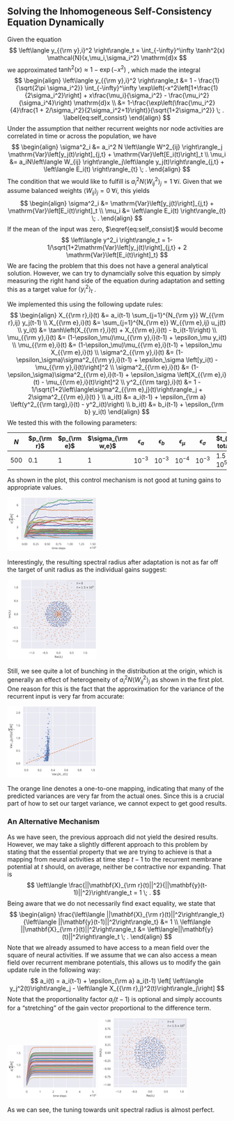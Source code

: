 ## Solving the Inhomogeneous Self-Consistency Equation Dynamically

Given the equation
$$
\left\langle y_{{\rm y},i}^2 \right\rangle_t = \int_{-\infty}^\infty \tanh^2(x) \mathcal{N}(x,\mu_i,\sigma_i^2) \mathrm{d}x
$$
we approximated $\tanh^2(x)\approx 1-\exp(-x^2)$ , which made the integral
$$
\begin{align}
\left\langle y_{{\rm y},i}^2 \right\rangle_t &= 1 - \frac{1}{\sqrt{2\pi \sigma_i^2}} \int_{-\infty}^\infty \exp\left(-x^2\left[1+\frac{1}{2\sigma_i^2}\right] + x\frac{\mu_i}{\sigma_i^2} - \frac{\mu_i^2}{\sigma_i^4}\right) \mathrm{d}x \\
&= 1-\frac{\exp\left(\frac{\mu_i^2}{4}\frac{1 + 2/\sigma_i^2}{2\sigma_i^2+1}\right)}{\sqrt{1+2\sigma_i^2}} \; . \label{eq:self_consist}
\end{align}
$$
Under the assumption that neither recurrent weights nor node activities are correlated in time or across the population, we have
$$
\begin{align}
\sigma^2_i &= a_i^2 N \left\langle W^2_{ij} \right\rangle_j \mathrm{Var}\left[y_j(t)\right]_{j,t} + \mathrm{Var}\left[E_i(t)\right]_t \\
\mu_i &= a_iN\left\langle W_{ij} \right\rangle_j\left\langle y_j(t)\right\rangle_{j,t} + \left\langle E_i(t) \right\rangle_{t} \; .
\end{align}
$$
The condition that we would like to fulfill is $a_i^2 N \left\langle W^2_{ij}\right\rangle_j = 1 \; \forall i$. Given that we assume balanced weights $\left\langle W_{ij} \right\rangle_j = 0 \; \forall i$, this yields
$$
\begin{align}
\sigma^2_i &= \mathrm{Var}\left[y_j(t)\right]_{j,t} + \mathrm{Var}\left[E_i(t)\right]_t \\
\mu_i &= \left\langle E_i(t) \right\rangle_{t} \; .
\end{align}
$$
If the mean of the input was zero, $\eqref{eq:self_consist}$ would become
$$
\left\langle y^2_i \right\rangle_t = 1-1/\sqrt{1+2\mathrm{Var}\left[y_j(t)\right]_{j,t} + 2 \mathrm{Var}\left[E_i(t)\right]_t}
$$
We are facing the problem that this does not have a general analytical solution. However, we can try to dynamcially solve this equation by simply measuring the right hand side of the equation during adaptation and setting this as a target value for $\left\langle y^2_i \right\rangle_t$ . 

We implemented this using the following update rules:
$$
\begin{align}
X_{{\rm r},i}(t) &= a_i(t-1) \sum_{j=1}^{N_{\rm y}} W_{{\rm r},ij} y_j(t-1) \\
X_{{\rm e},i}(t) &= \sum_{j=1}^{N_{\rm e}} W_{{\rm e},ij} u_j(t) \\
y_i(t) &= \tanh\left(X_{{\rm r},i}(t) + X_{{\rm e},i}(t) - b_i(t-1)\right) \\
\mu_{{\rm y},i}(t) &= (1-\epsilon_\mu)\mu_{{\rm y},i}(t-1) + \epsilon_\mu y_i(t) \\
\mu_{{\rm e},i}(t) &= (1-\epsilon_\mu)\mu_{{\rm e},i}(t-1) + \epsilon_\mu X_{{\rm e},i}(t) \\
\sigma^2_{{\rm y},i}(t) &= (1-\epsilon_\sigma)\sigma^2_{{\rm y},i}(t-1) + \epsilon_\sigma \left[y_i(t) - \mu_{{\rm y},i}(t)\right]^2 \\
\sigma^2_{{\rm e},i}(t) &= (1-\epsilon_\sigma)\sigma^2_{{\rm e},i}(t-1) + \epsilon_\sigma \left[X_{{\rm e},i}(t) - \mu_{{\rm e},i}(t)\right]^2 \\
y^2_{{\rm targ},i}(t) &= 1 - 1/\sqrt{1+2\left\langle\sigma^2_{{\rm e},j}(t)\right\rangle_j + 2\sigma^2_{{\rm e},i}(t) } \\
a_i(t) &= a_i(t-1) + \epsilon_{\rm a} \left(y^2_{{\rm targ},i}(t) - y^2_i(t)\right) \\
b_i(t) &= b_i(t-1) + \epsilon_{\rm b} y_i(t)
\end{align}
$$
We tested this with the following parameters:

| $N$  | $p_{\rm r}$ | $p_{\rm e}$ | $\sigma_{\rm w,e}$ | $\epsilon_a$ | $\epsilon_b$ | $\epsilon_\mu$ | $\epsilon_\sigma$ | $t_{\rm total}$   |
| ---- | ----------- | ----------- | ------------------ | ------------ | ------------ | -------------- | ----------------- | ----------------- |
| 500  | 0.1         | 1           | 1                  | $10^{-3}$    | $10^{-3}$    | $10^{-4}$      | $10^{-3}$         | $1.5 \times 10^5$ |

As shown in the plot, this control mechanism is not good at tuning gains to appropriate values.

<img src="./self_consist_gain/gain_dyn.png" alt="gain_dyn" style="zoom:20%;" />

Interestingly, the resulting spectral radius after adaptation is not as far off the target of unit radius as the individual gains suggest:

<img src='./self_consist_gain/eigvals.png' alt="eigvals" style="zoom:20%; align:'center';">

Still, we see quite a lot of bunching in the distribution at the origin, which is generally an effect of heterogeneity of  $a_i^2 N \left\langle W^2_{ij}\right\rangle_j$ as shown in the first plot. One reason for this is the fact that the approximation for the variance of the recurrent input is very far from accurate:

<img src='./self_consist_gain/recurr_var_predict.png' alt ="recurr_var_predict" style="zoom:20%;">

The orange line denotes a one-to-one mapping, indicating that many of the predicted variances are very far from the actual ones. Since this is a crucial part of how to set our target variance, we cannot expect to get good results.

### An Alternative Mechanism

As we have seen, the previous approach did not yield the desired results. However, we may take a slightly different approach to this problem by stating that the essential property that we are trying to achieve is that a mapping from neural activities at time step $t-1$ to the recurrent membrane potential at $t$ should, on average, neither be contractive nor expanding. That is
$$
\left\langle \frac{||\mathbf{X}_{\rm r}(t)||^2}{||\mathbf{y}(t-1)||^2}\right\rangle_t = 1 \; .
$$
Being aware that we do not necessarily find exact equality, we state that
$$
\begin{align}
 \frac{\left\langle ||\mathbf{X}_{\rm r}(t)||^2\right\rangle_t}{\left\langle ||\mathbf{y}(t-1)||^2\right\rangle_t} &= 1 \\ \left\langle ||\mathbf{X}_{\rm r}(t)||^2\right\rangle_t &= \left\langle||\mathbf{y}(t)||^2\right\rangle_t \; .
 \end{align}
$$
Note that we already assumed to have access to a mean field over the square of neural activities. If we assume that we can also access a mean field over recurrent membrane potentials, this allows us to modify the gain update rule in the following way:
$$
a_i(t) = a_i(t-1) + \epsilon_{\rm a} a_i(t-1) \left[ \left\langle y_j^2(t)\right\rangle_j - \left\langle X_{{\rm r},j}^2(t)\right\rangle_j\right]
$$
Note that the proportionality factor $a_i(t-1)$ is optional and simply accounts for a “stretching” of the gain vector proportional to the difference term.

<img src="./self_consist_gain_local_version/gain_dyn.png" alt="gain_dyn" style="zoom:20%;" />

<img src='./self_consist_gain_local_version/eigvals.png' alt="eigvals" style="zoom:20%; align:'center';">

As we can see, the tuning towards unit spectral radius is almost perfect.